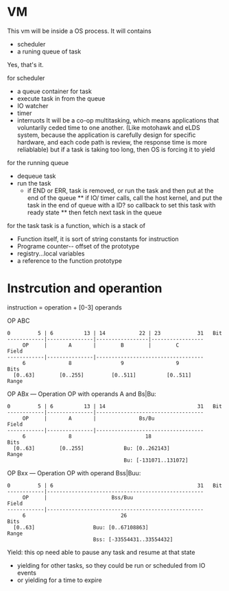 VM
====
 
This vm will be inside a OS process. It will contains
* scheduler
* a runing queue of task
 
Yes, that's it. 
 
 
for scheduler

* a queue container for task
* execute task in from the queue
* IO watcher
* timer
* interruots
It will be a co-op multitasking, which means applications that voluntarily ceded time to one another.
(Like motohawk and eLDS system, because the application is carefully design for specific hardware, and each code path is review, the response time is more reliablable)
but if a task is taking too long, then OS is forcing it to yield
 
 
for the running queue

* dequeue task
* run the task
  * if END or ERR, task is removed, or run the task and then put at the end of the queue
** if IO/ timer calls, call the host kernel, and put the task in the end of queue with a ID? so callback to set this task with ready state
** then fetch next task in the queue
 
 
for the task
task is a function, which is a stack of
 
* Function itself, it is sort of string constants for instruction
* Programe counter-- offset of the prototype
* registry...local variables
* a reference to the function prototype
 
Instrcution and operantion
==========================
instruction = operation + [0-3] operands

OP ABC

```
0         5 | 6          13 | 14           22 | 23            31   Bit
------------|---------------|-----------------|-----------------
     OP     |       A       |        B        |        C           Field
------------|---------------|-----------------------------------
     6              8                9                 9           Bits
  [0..63]        [0..255]         [0..511]          [0..511]       Range
```


OP ABx — Operation OP with operands A and Bs|Bu:

``` 
0         5 | 6          13 | 14                              31   Bit
------------|---------------|-----------------------------------
     OP     |       A       |              Bs/Bu                   Field
------------|---------------|-----------------------------------
     6              8                        18                    Bits
  [0..63]        [0..255]             Bu: [0..262143]              Range
                                      Bu: [-131071..131072]
```
 
OP Bxx — Operation OP with operand Bss|Buu:

``` 
0         5 | 6                                               31   Bit
------------|---------------------------------------------------
     OP     |                     Bss/Buu                          Field
------------|---------------------------------------------------
     6                               26                            Bits
  [0..63]                   Buu: [0..67108863]                     Range
                            Bss: [-33554431..33554432]
```
 
 
 
Yield:
this op need able to pause any task and resume at that state
 
* yielding for other tasks, so they could be run or scheduled from IO events
* or yielding for a time to expire